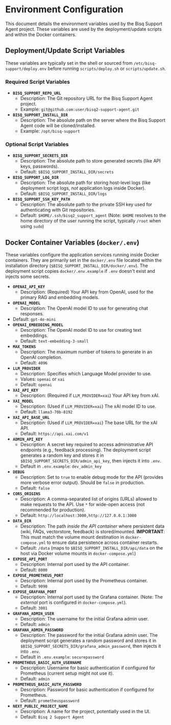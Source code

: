 # Environment Configuration

This document details the environment variables used by the Bisq Support Agent project. These variables are used by the deployment/update scripts and within the Docker containers.

## Deployment/Update Script Variables

These variables are typically set in the shell or sourced from `/etc/bisq-support/deploy.env` before running `scripts/deploy.sh` or `scripts/update.sh`.

### Required Script Variables

*   **`BISQ_SUPPORT_REPO_URL`**
    *   Description: The Git repository URL for the Bisq Support Agent project.
    *   Example: `git@github.com:user/bisq2-support-agent.git`
*   **`BISQ_SUPPORT_INSTALL_DIR`**
    *   Description: The absolute path on the server where the Bisq Support Agent code will be cloned/installed.
    *   Example: `/opt/bisq-support`

### Optional Script Variables

*   **`BISQ_SUPPORT_SECRETS_DIR`**
    *   Description: The absolute path to store generated secrets (like API keys, passwords).
    *   Default: `$BISQ_SUPPORT_INSTALL_DIR/secrets`
*   **`BISQ_SUPPORT_LOG_DIR`**
    *   Description: The absolute path for storing host-level logs (like deployment script logs, *not* application logs inside Docker).
    *   Default: `$BISQ_SUPPORT_INSTALL_DIR/logs`
*   **`BISQ_SUPPORT_SSH_KEY_PATH`**
    *   Description: The absolute path to the private SSH key used for authenticating with Git repositories.
    *   Default: `$HOME/.ssh/bisq2_support_agent` (Note: `$HOME` resolves to the home directory of the user running the script, typically `/root` when using `sudo`)

## Docker Container Variables (`docker/.env`)

These variables configure the application services running inside Docker containers. They are primarily set in the `docker/.env` file located within the installation directory (`$BISQ_SUPPORT_INSTALL_DIR/docker/.env`). The deployment script copies `docker/.env.example` if `.env` doesn't exist and injects some secrets.

*   **`OPENAI_API_KEY`**
    *   Description: (Required) Your API key from OpenAI, used for the primary RAG and embedding models.
*   **`OPENAI_MODEL`**
    *   Description: The OpenAI model ID to use for generating chat responses.
  *   Default: `gpt-4o-mini`
*   **`OPENAI_EMBEDDING_MODEL`**
    *   Description: The OpenAI model ID to use for creating text embeddings.
    *   Default: `text-embedding-3-small`
*   **`MAX_TOKENS`**
    *   Description: The maximum number of tokens to generate in an OpenAI completion.
    *   Default: `4096`
*   **`LLM_PROVIDER`**
    *   Description: Specifies which Language Model provider to use.
    *   Values: `openai` or `xai`
    *   Default: `openai`
*   **`XAI_API_KEY`**
    *   Description: (Required if `LLM_PROVIDER=xai`) Your API key from xAI.
*   **`XAI_MODEL`**
    *   Description: (Used if `LLM_PROVIDER=xai`) The xAI model ID to use.
    *   Default: `llama3-70b-8192`
*   **`XAI_API_BASE_URL`**
    *   Description: (Used if `LLM_PROVIDER=xai`) The base URL for the xAI API.
    *   Default: `https://api.xai.com/v1`
*   **`ADMIN_API_KEY`**
    *   Description: A secret key required to access administrative API endpoints (e.g., feedback processing). The deployment script generates a random key and stores it in `$BISQ_SUPPORT_SECRETS_DIR/admin_api_key`, then injects it into `.env`.
    *   Default in `.env.example`: `dev_admin_key`
*   **`DEBUG`**
    *   Description: Set to `true` to enable debug mode for the API (provides more verbose error output). Should be `false` in production.
    *   Default: `false`
*   **`CORS_ORIGINS`**
    *   Description: A comma-separated list of origins (URLs) allowed to make requests to the API. Use `*` for wide-open access (not recommended for production).
    *   Default: `http://localhost:3000,http://127.0.0.1:3000`
*   **`DATA_DIR`**
    *   Description: The path *inside the API container* where persistent data (wiki, FAQs, vectorstore, feedback) is stored/mounted. **IMPORTANT**: This must match the volume mount destination in `docker-compose.yml` to ensure data persistence across container restarts.
    *   Default: `/data` (maps to `$BISQ_SUPPORT_INSTALL_DIR/api/data` on the host via Docker volume mounts in `docker-compose.yml`)
*   **`EXPOSE_API_PORT`**
    *   Description: Internal port used by the API container.
    *   Default: `8000`
*   **`EXPOSE_PROMETHEUS_PORT`**
    *   Description: Internal port used by the Prometheus container.
    *   Default: `9090`
*   **`EXPOSE_GRAFANA_PORT`**
    *   Description: Internal port used by the Grafana container. (Note: The *external* port is configured in `docker-compose.yml`).
    *   Default: `3001`
*   **`GRAFANA_ADMIN_USER`**
    *   Description: The username for the initial Grafana admin user.
    *   Default: `admin`
*   **`GRAFANA_ADMIN_PASSWORD`**
    *   Description: The password for the initial Grafana admin user. The deployment script generates a random password and stores it in `$BISQ_SUPPORT_SECRETS_DIR/grafana_admin_password`, then injects it into `.env`.
    *   Default in `.env.example`: `securepassword`
*   **`PROMETHEUS_BASIC_AUTH_USERNAME`**
    *   Description: Username for basic authentication if configured for Prometheus (current setup might not use it).
    *   Default: `admin`
*   **`PROMETHEUS_BASIC_AUTH_PASSWORD`**
    *   Description: Password for basic authentication if configured for Prometheus.
    *   Default: `prometheuspassword`
*   **`NEXT_PUBLIC_PROJECT_NAME`**
    *   Description: A name for the project, potentially used in the UI.
    *   Default: `Bisq 2 Support Agent` 